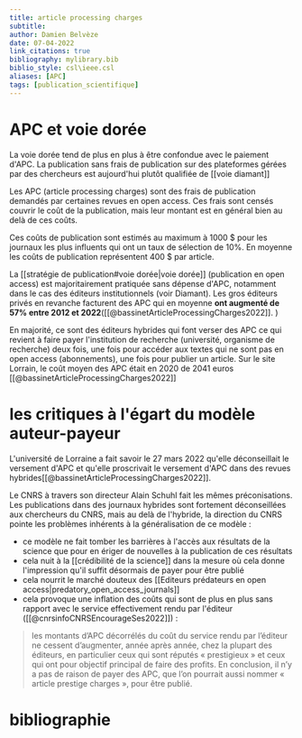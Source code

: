 ```yaml
---
title: article processing charges
subtitle:
author: Damien Belvèze
date: 07-04-2022
link_citations: true
bibliography: mylibrary.bib
biblio_style: csl\ieee.csl
aliases: [APC]
tags: [publication_scientifique]
---
```


# APC et voie dorée
La voie dorée tend de plus en plus à être confondue avec le paiement d'APC. La publication sans frais de publication sur des plateformes gérées par des chercheurs est aujourd'hui plutôt qualifiée de [[voie diamant]]

Les APC (article processing charges) sont des frais de publication demandés par certaines revues en open access. 
Ces frais sont censés couvrir le coût de la publication, mais leur montant est en général bien au delà de ces coûts. 

Ces coûts de publication sont estimés au maximum à 1000 $ pour les journaux les plus influents qui ont un taux de sélection de 10%. En moyenne les coûts de publication représentent 400 $ par article.

La [[stratégie de publication#voie dorée|voie dorée]] (publication en open access) est majoritairement pratiquée sans dépense d'APC, notamment dans le cas des éditeurs institutionnels (voir Diamant). Les gros éditeurs privés en revanche facturent des APC qui en moyenne **ont augmenté de 57% entre 2012 et 2022**([[@bassinetArticleProcessingCharges2022]]. )

En majorité, ce sont des éditeurs hybrides qui font verser des APC ce qui revient à faire payer l'institution de recherche (université, organisme de recherche) deux fois, une fois pour accéder aux textes qui ne sont pas en open access (abonnements), une fois pour publier un article. 
Sur le site Lorrain, le coût moyen des APC était en 2020 de 2041 euros [[@bassinetArticleProcessingCharges2022]]

# les critiques à l'égart du modèle auteur-payeur

L'université de Lorraine a fait savoir le 27 mars 2022 qu'elle déconseillait le versement d'APC et qu'elle proscrivait le versement d'APC dans des revues hybrides[[@bassinetArticleProcessingCharges2022]].

Le CNRS à travers son directeur Alain Schuhl fait les mêmes préconisations. Les publications dans des journaux hybrides sont fortement déconseillées aux chercheurs du CNRS, mais au delà de l'hybride, la direction du CNRS pointe les problèmes inhérents à la généralisation de ce modèle : 

- ce modèle ne fait tomber les barrières à l'accès aux résultats de la science que pour en ériger de nouvelles à la publication de ces résultats
- cela nuit à la [[crédibilité de la science]] dans la mesure où cela donne l'impression qu'il suffit désormais de payer pour être publié
- cela nourrit le marché douteux des [[Editeurs prédateurs en open access|predatory_open_access_journals]]
- cela provoque une inflation des coûts qui sont de plus en plus sans rapport avec le service effectivement rendu par l'éditeur ([[@cnrsinfoCNRSEncourageSes2022]]) : 

> les montants d’APC décorrélés du coût du service rendu par l’éditeur ne cessent d’augmenter, année après année, chez la plupart des éditeurs, en particulier ceux qui sont réputés « prestigieux » et ceux qui ont pour objectif principal de faire des profits. En conclusion, il n’y a pas de raison de payer des APC, que l’on pourrait aussi nommer « article prestige charges », pour être publié.






# bibliographie

